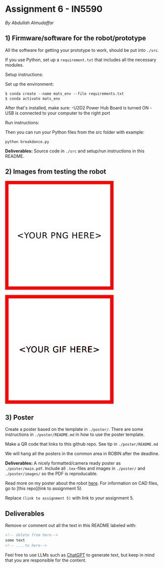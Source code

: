 # Assignment 6 - IN5590
<!-- replace heading to name of prototype/robot -->
*By Abdullah Almudaffar*

## 1) Firmware/software for the robot/prototype

<!-- delete from here-->
All the software for getting your prototype to work, should be put into `./src`. 

If you use Python, set up a `requirement.txt` that includes all the necessary modules.
<!-- ....to here-->

Setup instructions:

Set up the environment:
```
$ conda create --name mats_env --file requirements.txt
$ conda activate mats_env
```
After that's installed, make sure:
-U2D2 Power Hub Board is turned ON
-USB is connected to your computer to the right port


Run instructions:

Then you can run your Python files from the src folder with example:
```
python breakdance.py
```

<!-- delete from here-->
**Deliverables:** Source code in `./src` and setup/run instructions in this README.
<!-- ....to here-->

## 2) Images from testing the robot

[![Image of the prototype in action](./poster/images/2.png)](./poster/main.pdf)

[![GIF of the prototype in action](./poster/images/2.gif)](./poster/main.pdf)

## 3) Poster

Create a poster based on the template in `./poster/`. 
There are some instructions in `./poster/README.md` in how to use the poster template.

Make a QR code that links to this github repo. See tip in `./poster/README.md`

We will hang all the posters in the common area in ROBIN after the deadline.

**Deliverables:** A nicely formatted/camera ready poster as `./poster/main.pdf`. Include all `.tex`-files and images in `./poster/` and `./poster/images/` so the PDF is reproducable. 
<!-- ....to here-->

Read more on my poster about the robot [here](./poster/main.pdf). For information on
CAD files, go to [this repo](link to assignment 5).


<!-- delete from here to end of file -->

Replace `(link to assignment 5)` with link to *your* assignment 5.

## Deliverables

Remove or comment out all the text in this README labeled with: 

``` html
<!-- delete from here-->
some text
<!-- ....to here-->
```

Feel free to use LLMs such as [ChatGPT](https://gpt.uio.no/) to generate text, but keep in mind that you are responsible for the content.
